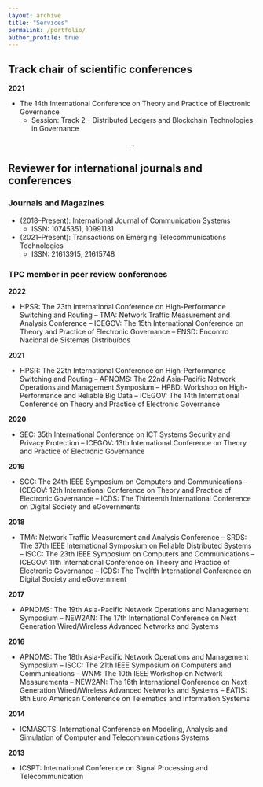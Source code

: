 ```yaml
---
layout: archive
title: "Services"
permalink: /portfolio/
author_profile: true
---
```


## Track chair of scientific conferences
**2021**
- The 14th International Conference on Theory and Practice of Electronic Governance
    - Session: Track 2 - Distributed Ledgers and Blockchain Technologies in Governance

<p style="text-align: center;">...</p>

## Reviewer for international journals and conferences
### Journals and Magazines
- (2018–Present): International Journal of Communication Systems
    - ISSN: 10745351, 10991131
- (2021–Present): Transactions on Emerging Telecommunications Technologies
    - ISSN: 21613915, 21615748

### TPC member in peer review conferences
**2022**
- HPSR: The 23th International Conference on High-Performance Switching and Routing
– TMA: Network Traffic Measurement and Analysis Conference
– ICEGOV: The 15th International Conference on Theory and Practice of Electronic Governance
– ENSD: Encontro Nacional de Sistemas Distribuídos

**2021**
- HPSR: The 22th International Conference on High-Performance Switching and Routing
– APNOMS: The 22nd Asia-Pacific Network Operations and Management Symposium
– HPBD: Workshop on High-Performance and Reliable Big Data
– ICEGOV: The 14th International Conference on Theory and Practice of Electronic Governance

**2020**
- SEC: 35th International Conference on ICT Systems Security and Privacy Protection
– ICEGOV: 13th International Conference on Theory and Practice of Electronic Governance

 **2019**
- SCC: The 24th IEEE Symposium on Computers and Communications
– ICEGOV: 12th International Conference on Theory and Practice of Electronic Governance
– ICDS: The Thirteenth International Conference on Digital Society and eGovernments

**2018**
- TMA: Network Traffic Measurement and Analysis Conference
– SRDS: The 37th IEEE International Symposium on Reliable Distributed Systems
– ISCC: The 23th IEEE Symposium on Computers and Communications
– ICEGOV: 11th International Conference on Theory and Practice of Electronic Governance
– ICDS: The Twelfth International Conference on Digital Society and eGovernment

**2017**
- APNOMS: The 19th Asia-Pacific Network Operations and Management Symposium
– NEW2AN: The 17th International Conference on Next Generation Wired/Wireless Advanced Networks and Systems

**2016**
- APNOMS: The 18th Asia-Pacific Network Operations and Management Symposium
– ISCC: The 21th IEEE Symposium on Computers and Communications
– WNM: The 10th IEEE Workshop on Network Measurements
– NEW2AN: The 16th International Conference on Next Generation Wired/Wireless Advanced Networks and Systems
– EATIS: 8th Euro American Conference on Telematics and Information Systems

**2014**
- ICMASCTS: International Conference on Modeling, Analysis and Simulation of Computer and Telecommunications Systems

**2013**
- ICSPT: International Conference on Signal Processing and Telecommunication
